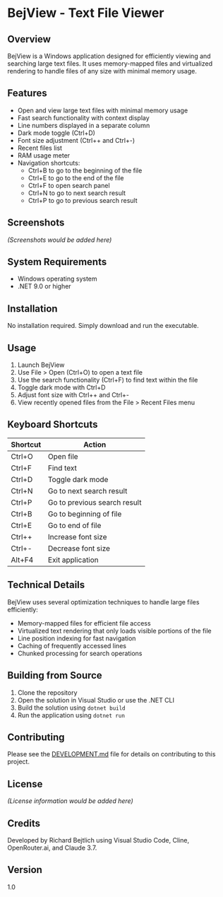 # BejView - Text File Viewer

## Overview
BejView is a Windows application designed for efficiently viewing and searching large text files. It uses memory-mapped files and virtualized rendering to handle files of any size with minimal memory usage.

## Features
- Open and view large text files with minimal memory usage
- Fast search functionality with context display
- Line numbers displayed in a separate column
- Dark mode toggle (Ctrl+D)
- Font size adjustment (Ctrl++ and Ctrl+-)
- Recent files list
- RAM usage meter
- Navigation shortcuts:
  - Ctrl+B to go to the beginning of the file
  - Ctrl+E to go to the end of the file
  - Ctrl+F to open search panel
  - Ctrl+N to go to next search result
  - Ctrl+P to go to previous search result

## Screenshots
*(Screenshots would be added here)*

## System Requirements
- Windows operating system
- .NET 9.0 or higher

## Installation
No installation required. Simply download and run the executable.

## Usage
1. Launch BejView
2. Use File > Open (Ctrl+O) to open a text file
3. Use the search functionality (Ctrl+F) to find text within the file
4. Toggle dark mode with Ctrl+D
5. Adjust font size with Ctrl++ and Ctrl+-
6. View recently opened files from the File > Recent Files menu

## Keyboard Shortcuts

| Shortcut | Action |
|----------|--------|
| Ctrl+O | Open file |
| Ctrl+F | Find text |
| Ctrl+D | Toggle dark mode |
| Ctrl+N | Go to next search result |
| Ctrl+P | Go to previous search result |
| Ctrl+B | Go to beginning of file |
| Ctrl+E | Go to end of file |
| Ctrl++ | Increase font size |
| Ctrl+- | Decrease font size |
| Alt+F4 | Exit application |

## Technical Details
BejView uses several optimization techniques to handle large files efficiently:
- Memory-mapped files for efficient file access
- Virtualized text rendering that only loads visible portions of the file
- Line position indexing for fast navigation
- Caching of frequently accessed lines
- Chunked processing for search operations

## Building from Source
1. Clone the repository
2. Open the solution in Visual Studio or use the .NET CLI
3. Build the solution using `dotnet build`
4. Run the application using `dotnet run`

## Contributing
Please see the [DEVELOPMENT.md](DEVELOPMENT.md) file for details on contributing to this project.

## License
*(License information would be added here)*

## Credits
Developed by Richard Bejtlich using Visual Studio Code, Cline, OpenRouter.ai, and Claude 3.7.

## Version
1.0
